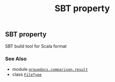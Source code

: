 ﻿---
title: SBT property
second_title: GroupDocs.Comparison for Python via .NET API References
description: 
type: docs
url: /python-net/groupdocs.comparison.result/filetype/sbt/
is_root: false
weight: 1320
---

## SBT property


SBT build tool for Scala format

### See Also
* module [`groupdocs.comparison.result`](../../)
* class [`FileType`](/comparison/python-net/groupdocs.comparison.result/filetype)
